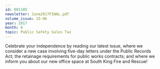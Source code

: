 ```yaml
---
id: 001105
newsletter: June2017FINAL.pdf
volume_issue: 15-06
year: 2017
month: 6
topic: Public Safety Sales Tax
---
```


Celebrate your independence by reading our latest issue, where we consider a new case involving five-day letters under the Public Records Act; the retainage requirements for public works contracts; and where we inform you about our new office space at South King Fire and Rescue!